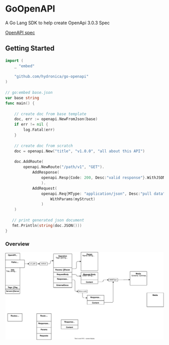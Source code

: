 # GoOpenAPI
A Go Lang SDK to help create OpenApi 3.0.3 Spec 

[OpenAPI spec](https://swagger.io/specification/)
## Getting Started 

``` go 
import (
    _ "embed"
    
    "github.com/hydronica/go-openapi"
)

// go:embed base.json 
var base string 
func main() {

    // create doc from base template
    doc, err := openapi.NewFromJson(base)
    if err != nil {
        log.Fatal(err) 
    }
    
    // create doc from scratch
    doc = openapi.New("title", "v1.0.0", "all about this API") 
   
    doc.AddRoute(
        openapi.NewRoute("/path/v1", "GET").
            AddResponse(
                openapi.Resp{Code: 200, Desc:"valid response"}.WithJSONString('{"status":"ok"}'
                ). 
            AddRequest(
                openapi.Req{MType: "application/json", Desc:"pull data"}.
                    WithParams(myStruct)
                )
    ) 
   
   // print generated json document
   fmt.Println(string(doc.JSON()))
}
```


### Overview 
 <img src="docs/chart.drawio.svg">
